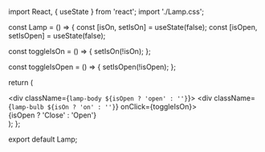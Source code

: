 import React, { useState } from 'react';
import './Lamp.css';

const Lamp = () => {
 const [isOn, setIsOn] = useState(false);
 const [isOpen, setIsOpen] = useState(false);

 const toggleIsOn = () => {
    setIsOn(!isOn);
 };

 const toggleIsOpen = () => {
    setIsOpen(!isOpen);
 };

 return (
    <div className="lamp">
      <div className={`lamp-body ${isOpen ? 'open' : ''}`}>
        <div className={`lamp-bulb ${isOn ? 'on' : ''}`} onClick={toggleIsOn}></div>
      </div>
      <div className="lamp-base" onClick={toggleIsOpen}>
        {isOpen ? 'Close' : 'Open'}
      </div>
    </div>
 );
};

export default Lamp;

